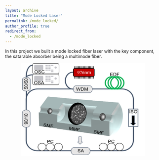 ```yaml
---
layout: archive
title: "Mode Locked Laser"
permalink: /mode_locked/
author_profile: true
redirect_from:
  - /mode_locked
---
```

In this project we built a mode locked fiber laser with the key component, the satarable absorber being a multimode fiber.
<p align="center">
  <img src='/images/Setup.png' width="400" height="300">
</p>

